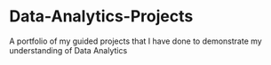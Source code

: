 # Data-Analytics-Projects
A portfolio of my guided projects that I have done to demonstrate my understanding of Data Analytics 
